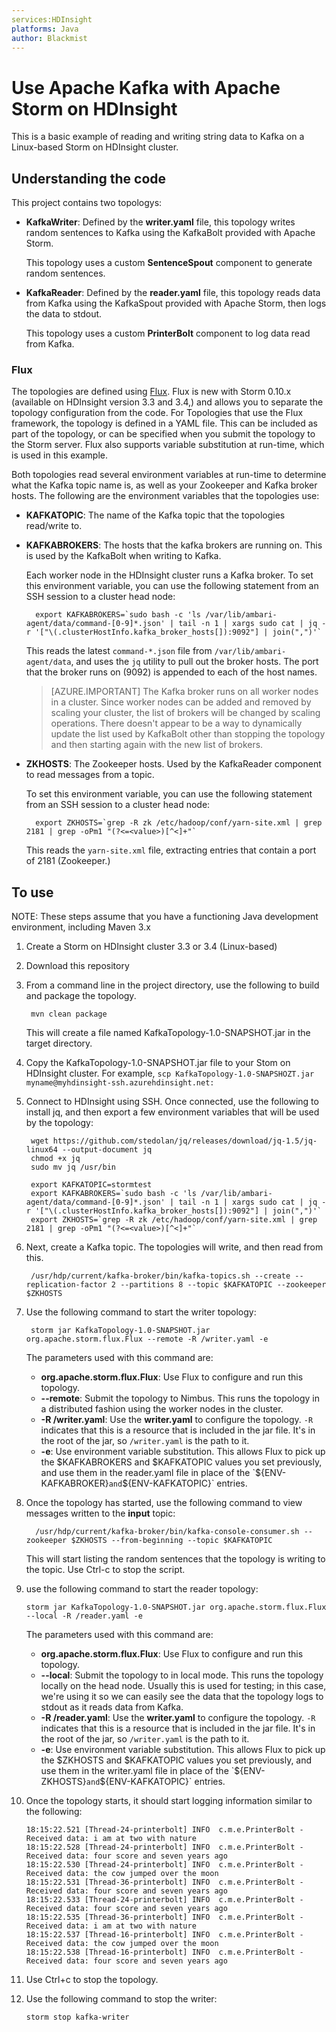 ```yaml
---
services:HDInsight
platforms: Java
author: Blackmist
---
```


# Use Apache Kafka with Apache Storm on HDInsight

This is a basic example of reading and writing string data to Kafka on a Linux-based Storm on HDInsight cluster.

## Understanding the code

This project contains two topologys:

* __KafkaWriter__: Defined by the __writer.yaml__ file, this topology writes random sentences to Kafka using the KafkaBolt provided with Apache Storm.

    This topology uses a custom __SentenceSpout__ component to generate random sentences.

* __KafkaReader__: Defined by the __reader.yaml__ file, this topology reads data from Kafka using the KafkaSpout provided with Apache Storm, then logs the data to stdout.

    This topology uses a custom __PrinterBolt__ component to log data read from Kafka.

### Flux

The topologies are defined using [Flux](https://storm.apache.org/releases/0.10.0/flux.html). Flux is new with Storm 0.10.x (available on HDInsight version 3.3 and 3.4,) and allows you to separate the topology configuration from the code. For Topologies that use the Flux framework, the topology is defined in a YAML file. This can be included as part of the topology, or can be specified when you submit the topology to the Storm server. Flux also supports variable substitution at run-time, which is used in this example.

Both topologies read several environment variables at run-time to determine what the Kafka topic name is, as well as your Zookeeper and Kafka broker hosts. The following are the environment variables that the topologies use:

* __KAFKATOPIC__: The name of the Kafka topic that the topologies read/write to.
* __KAFKABROKERS__: The hosts that the kafka brokers are running on. This is used by the KafkaBolt when writing to Kafka.

    Each worker node in the HDInsight cluster runs a Kafka broker. To set this environment variable, you can use the following statement from an SSH session to a cluster head node:

        export KAFKABROKERS=`sudo bash -c 'ls /var/lib/ambari-agent/data/command-[0-9]*.json' | tail -n 1 | xargs sudo cat | jq -r '["\(.clusterHostInfo.kafka_broker_hosts[]):9092"] | join(",")'`

    This reads the latest `command-*.json` file from `/var/lib/ambari-agent/data`, and uses the `jq` utility to pull out the broker hosts. The port that the broker runs on (9092) is appended to each of the host names.

    > [AZURE.IMPORTANT] The Kafka broker runs on all worker nodes in a cluster. Since worker nodes can be added and removed by scaling your cluster, the list of brokers will be changed by scaling operations. There doesn't appear to be a way to dynamically update the list used by KafkaBolt other than stopping the topology and then starting again with the new list of brokers.

* __ZKHOSTS__: The Zookeeper hosts. Used by the KafkaReader component to read messages from a topic.

    To set this environment variable, you can use the following statement from an SSH session to a cluster head node:

        export ZKHOSTS=`grep -R zk /etc/hadoop/conf/yarn-site.xml | grep 2181 | grep -oPm1 "(?<=<value>)[^<]+"`
    
    This reads the `yarn-site.xml` file, extracting entries that contain a port of 2181 (Zookeeper.)

## To use

NOTE: These steps assume that you have a functioning Java development environment, including Maven 3.x

1. Create a Storm on HDInsight cluster 3.3 or 3.4 (Linux-based)

2. Download this repository

4. From a command line in the project directory, use the following to build and package the topology.

        mvn clean package

    This will create a file named KafkaTopology-1.0-SNAPSHOT.jar in the target directory.

5. Copy the KafkaTopology-1.0-SNAPSHOT.jar file to your Stom on HDInsight cluster. For example, `scp KafkaTopology-1.0-SNAPSHOZT.jar myname@myhdinsight-ssh.azurehdinsight.net:`

6. Connect to HDInsight using SSH. Once connected, use the following to install jq, and then export a few environment variables that will be used by the topology:

        wget https://github.com/stedolan/jq/releases/download/jq-1.5/jq-linux64 --output-document jq
        chmod +x jq
        sudo mv jq /usr/bin

        export KAFKATOPIC=stormtest
        export KAFKABROKERS=`sudo bash -c 'ls /var/lib/ambari-agent/data/command-[0-9]*.json' | tail -n 1 | xargs sudo cat | jq -r '["\(.clusterHostInfo.kafka_broker_hosts[]):9092"] | join(",")'`
        export ZKHOSTS=`grep -R zk /etc/hadoop/conf/yarn-site.xml | grep 2181 | grep -oPm1 "(?<=<value>)[^<]+"`

7. Next, create a Kafka topic. The topologies will write, and then read from this.

        /usr/hdp/current/kafka-broker/bin/kafka-topics.sh --create --replication-factor 2 --partitions 8 --topic $KAFKATOPIC --zookeeper $ZKHOSTS

8. Use the following command to start the writer topology:

        storm jar KafkaTopology-1.0-SNAPSHOT.jar org.apache.storm.flux.Flux --remote -R /writer.yaml -e

    The parameters used with this command are:

    * __org.apache.storm.flux.Flux__: Use Flux to configure and run this topology.
    * __--remote__: Submit the topology to Nimbus. This runs the topology in a distributed fashion using the worker nodes in the cluster.
    * __-R /writer.yaml__: Use the __writer.yaml__ to configure the topology. `-R` indicates that this is a resource that is included in the jar file. It's in the root of the jar, so `/writer.yaml` is the path to it.
    * __-e__: Use environment variable substitution. This allows Flux to pick up the $KAFKABROKERS and $KAFKATOPIC values you set previously, and use them in the reader.yaml file in place of the `${ENV-KAFKABROKER}` and `${ENV-KAFKATOPIC}` entries.

9. Once the topology has started, use the following command to view messages written to the __input__ topic:

         /usr/hdp/current/kafka-broker/bin/kafka-console-consumer.sh --zookeeper $ZKHOSTS --from-beginning --topic $KAFKATOPIC

    This will start listing the random sentences that the topology is writing to the topic. Use Ctrl-c to stop the script.

10. use the following command to start the reader topology:

        storm jar KafkaTopology-1.0-SNAPSHOT.jar org.apache.storm.flux.Flux --local -R /reader.yaml -e

    The parameters used with this command are:

    * __org.apache.storm.flux.Flux__: Use Flux to configure and run this topology.
    * __--local__: Submit the topology to in local mode. This runs the topology locally on the head node. Usually this is used for testing; in this case, we're using it so we can easily see the data that the topology logs to stdout as it reads data from Kafka.
    * __-R /reader.yaml__: Use the __writer.yaml__ to configure the topology. `-R` indicates that this is a resource that is included in the jar file. It's in the root of the jar, so `/writer.yaml` is the path to it.
    * __-e__: Use environment variable substitution. This allows Flux to pick up the $ZKHOSTS and $KAFKATOPIC values you set previously, and use them in the writer.yaml file in place of the `${ENV-ZKHOSTS}` and `${ENV-KAFKATOPIC}` entries.

11. Once the topology starts, it should start logging information similar to the following:

        18:15:22.521 [Thread-24-printerbolt] INFO  c.m.e.PrinterBolt - Received data: i am at two with nature
        18:15:22.528 [Thread-24-printerbolt] INFO  c.m.e.PrinterBolt - Received data: four score and seven years ago
        18:15:22.530 [Thread-24-printerbolt] INFO  c.m.e.PrinterBolt - Received data: the cow jumped over the moon
        18:15:22.531 [Thread-36-printerbolt] INFO  c.m.e.PrinterBolt - Received data: four score and seven years ago
        18:15:22.533 [Thread-24-printerbolt] INFO  c.m.e.PrinterBolt - Received data: four score and seven years ago
        18:15:22.535 [Thread-36-printerbolt] INFO  c.m.e.PrinterBolt - Received data: i am at two with nature
        18:15:22.537 [Thread-16-printerbolt] INFO  c.m.e.PrinterBolt - Received data: the cow jumped over the moon
        18:15:22.538 [Thread-16-printerbolt] INFO  c.m.e.PrinterBolt - Received data: four score and seven years ago

12. Use Ctrl+c to stop the topology.

13. Use the following command to stop the writer:

        storm stop kafka-writer
